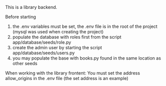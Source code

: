 This is a library backend.

Before starting 
   1. the .env variables must be set, the .env file is in the root of the project (mysql was used when creating the project)
   2. populate the database with roles first from the script app/database/seeds/role.py
   3. create the admin user by starting the script app/database/seeds/users.py
   4. you may populate the base with books.py found in the same location as other seeds

When working with the library frontent:
  You must set the address allow_origins in the .env file (the set address is an example) 


